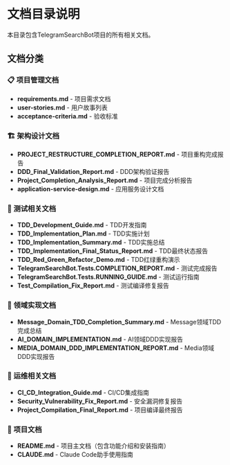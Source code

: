 # 文档目录说明

本目录包含TelegramSearchBot项目的所有相关文档。

## 文档分类

### 📋 项目管理文档
- **requirements.md** - 项目需求文档
- **user-stories.md** - 用户故事列表
- **acceptance-criteria.md** - 验收标准

### 🏗️ 架构设计文档
- **PROJECT_RESTRUCTURE_COMPLETION_REPORT.md** - 项目重构完成报告
- **DDD_Final_Validation_Report.md** - DDD架构验证报告
- **Project_Completion_Analysis_Report.md** - 项目完成分析报告
- **application-service-design.md** - 应用服务设计文档

### 🧪 测试相关文档
- **TDD_Development_Guide.md** - TDD开发指南
- **TDD_Implementation_Plan.md** - TDD实施计划
- **TDD_Implementation_Summary.md** - TDD实施总结
- **TDD_Implementation_Final_Status_Report.md** - TDD最终状态报告
- **TDD_Red_Green_Refactor_Demo.md** - TDD红绿重构演示
- **TelegramSearchBot.Tests.COMPLETION_REPORT.md** - 测试完成报告
- **TelegramSearchBot.Tests.RUNNING_GUIDE.md** - 测试运行指南
- **Test_Compilation_Fix_Report.md** - 测试编译修复报告

### 🔧 领域实现文档
- **Message_Domain_TDD_Completion_Summary.md** - Message领域TDD完成总结
- **AI_DOMAIN_IMPLEMENTATION.md** - AI领域DDD实现报告
- **MEDIA_DOMAIN_DDD_IMPLEMENTATION_REPORT.md** - Media领域DDD实现报告

### 🚀 运维相关文档
- **CI_CD_Integration_Guide.md** - CI/CD集成指南
- **Security_Vulnerability_Fix_Report.md** - 安全漏洞修复报告
- **Project_Compilation_Final_Report.md** - 项目编译最终报告

### 📖 项目文档
- **README.md** - 项目主文档（包含功能介绍和安装指南）
- **CLAUDE.md** - Claude Code助手使用指南